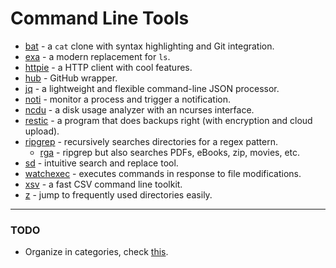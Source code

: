 # Command Line Tools

- [bat](https://github.com/sharkdp/bat) - a `cat` clone with syntax highlighting and Git integration.
- [exa](https://the.exa.website) - a modern replacement for `ls`.
- [httpie](https://httpie.org) - a HTTP client with cool features.
- [hub](https://hub.github.com) - GitHub wrapper.
- [jq](https://stedolan.github.io/jq/) - a lightweight and flexible command-line JSON processor.
- [noti](https://github.com/variadico/noti) - monitor a process and trigger a notification.
- [ncdu](https://dev.yorhel.nl/ncdu) - a disk usage analyzer with an ncurses interface.
- [restic](https://restic.net) - a program that does backups right (with encryption and cloud upload).
- [ripgrep](https://github.com/BurntSushi/ripgrep) - recursively searches directories for a regex pattern.
  - [rga](https://github.com/phiresky/ripgrep-all) - ripgrep but also searches PDFs, eBooks, zip, movies, etc.
- [sd](https://github.com/chmln/sd) - intuitive search and replace tool.
- [watchexec](https://github.com/watchexec/watchexec) - executes commands in response to file modifications.
- [xsv](https://github.com/BurntSushi/xsv) - a fast CSV command line toolkit.
- [z](https://github.com/rupa/z) - jump to frequently used directories easily.



------

### TODO

- Organize in categories, check [this](https://github.com/learn-anything/command-line-tools#readme).


